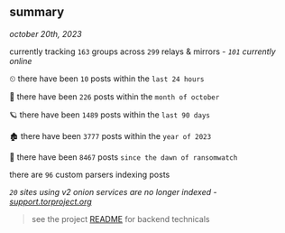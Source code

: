 
## summary
_october 20th, 2023_

currently tracking `163` groups across `299` relays & mirrors - _`101` currently online_

⏲ there have been `10` posts within the `last 24 hours`

🦈 there have been `226` posts within the `month of october`

🪐 there have been `1489` posts within the `last 90 days`

🏚 there have been `3777` posts within the `year of 2023`

🦕 there have been `8467` posts `since the dawn of ransomwatch`

there are `96` custom parsers indexing posts

_`20` sites using v2 onion services are no longer indexed - [support.torproject.org](https://support.torproject.org/onionservices/v2-deprecation/)_

> see the project [README](https://github.com/joshhighet/ransomwatch#ransomwatch--) for backend technicals
